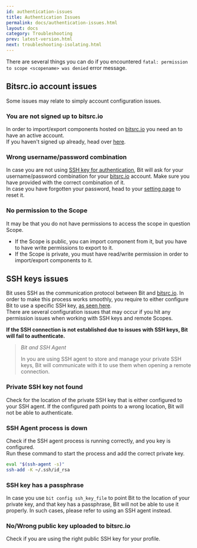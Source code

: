 ```yaml
---
id: authentication-issues
title: Authentication Issues
permalink: docs/authentication-issues.html
layout: docs
category: Troubleshooting
prev: latest-version.html
next: troubleshooting-isolating.html
---
```


There are several things you can do if you encountered `fatal: permission to scope <scopename> was denied` error message.

## Bitsrc.io account issues

Some issues may relate to simply account configuration issues.

### You are not signed up to bitsrc.io

In order to import/export components hosted on [bitsrc.io](bitsrc.io) you need an to have an active account.  
If you haven't signed up already, head over [here](bitsrc.io/signup).

### Wrong username/password combination

In case you are not using [SSH key for authentication](docs/setup-authentication.html), Bit will ask for your username/password combination for your [bitsrc.io](bitsrc.io) account. Make sure you have provided with the correct combination of it.  
In case you have forgotten your password, head to your [setting page](https://bitsrc.io/settings/profile) to reset it.

### No permission to the Scope

It may be that you do not have permissions to access the scope in question Scope.

- If the Scope is public, you can import component from it, but you have to have write permissions to export to it.
- If the Scope is private, you must have read/write permission in order to import/export components to it.

## SSH keys issues

Bit uses SSH as the communication protocol between Bit and [bitsrc.io](bitsrc.io). In order to make this process works smoothly, you require to either configure Bit to use a specific SSH key, [as seen here](docs/setup-authentication.html).  
There are several configuration issues that may occur if you hit any permission issues when working with SSH keys and remote Scopes.

**If the SSH connection is not established due to issues with SSH keys, Bit will fail to authenticate.**

> *Bit and SSH Agent*
>
> In you are using SSH agent to store and manage your private SSH keys, Bit will communicate with it to use them when opening a remote connection.

### Private SSH key not found

Check for the location of the private SSH key that is either configured to your SSH agent. If the configured path points to a wrong location, Bit will not be able to authenticate.

### SSH Agent process is down

Check if the SSH agent process is running correctly, and you key is configured.  
Run these command to start the process and add the correct private key.

```bash
eval "$(ssh-agent -s)"
ssh-add -K ~/.ssh/id_rsa
```

### SSH key has a passphrase

In case you use `bit config ssh_key_file` to point Bit to the location of your private key, and that key has a passphrase, Bit will not be able to use it properly. In such cases, please refer to using an SSH agent instead.

### No/Wrong public key uploaded to bitsrc.io

Check if you are using the right public SSH key for your profile.
